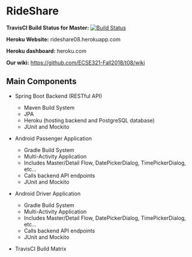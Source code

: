 # RideShare

**TravisCI Build Status for Master:** [![Build Status](https://travis-ci.com/ECSE321-Fall2018/t08.svg?token=atEt1SppUvzajjRzBkhC&branch=master)](https://travis-ci.com/ECSE321-Fall2018/t08)

**Heroku Website:** rideshare08.herokuapp.com

**Heroku dashboard:** heroku.com

**Our wiki:** https://github.com/ECSE321-Fall2018/t08/wiki

## Main Components
* Spring Boot Backend (RESTful API)
  * Maven Build System
  * JPA
  * Heroku (hosting backend and PostgreSQL database)
  * JUnit and Mockito

* Android Passenger Application
  * Gradle Build System
  * Multi-Activity Application
  * Includes Master/Detail Flow, DatePickerDialog, TimePickerDialog, etc...
  * Calls backend API endpoints
  * JUnit and Mockito
  
* Android Driver Application
  * Gradle Build System
  * Multi-Activity Application
  * Includes Master/Detail Flow, DatePickerDialog, TimePickerDialog, etc...
  * Calls backend API endpoints
  * JUnit and Mockito
   
* TravisCI Build Matrix
